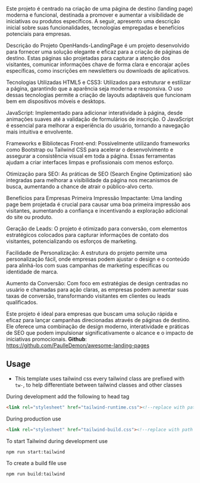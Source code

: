 Este projeto é centrado na criação de uma página de destino (landing page) moderna e funcional, destinada a promover e aumentar a visibilidade de iniciativas ou produtos específicos. A seguir, apresento uma descrição inicial sobre suas funcionalidades, tecnologias empregadas e benefícios potenciais para empresas.

Descrição do Projeto
OpenHands-LandingPage é um projeto desenvolvido para fornecer uma solução elegante e eficaz para a criação de páginas de destino. Estas páginas são projetadas para capturar a atenção dos visitantes, comunicar informações chave de forma clara e encorajar ações específicas, como inscrições em newsletters ou downloads de aplicativos.

Tecnologias Utilizadas
HTML5 e CSS3: Utilizados para estruturar e estilizar a página, garantindo que a aparência seja moderna e responsiva. O uso dessas tecnologias permite a criação de layouts adaptáveis que funcionam bem em dispositivos móveis e desktops.

JavaScript: Implementado para adicionar interatividade à página, desde animações suaves até a validação de formulários de inscrição. O JavaScript é essencial para melhorar a experiência do usuário, tornando a navegação mais intuitiva e envolvente.

Frameworks e Bibliotecas Front-end: Possivelmente utilizando frameworks como Bootstrap ou Tailwind CSS para acelerar o desenvolvimento e assegurar a consistência visual em toda a página. Essas ferramentas ajudam a criar interfaces limpas e profissionais com menos esforço.

Otimização para SEO: As práticas de SEO (Search Engine Optimization) são integradas para melhorar a visibilidade da página nos mecanismos de busca, aumentando a chance de atrair o público-alvo certo.

Benefícios para Empresas
Primeira Impressão Impactante: Uma landing page bem projetada é crucial para causar uma boa primeira impressão aos visitantes, aumentando a confiança e incentivando a exploração adicional do site ou produto.

Geração de Leads: O projeto é otimizado para conversão, com elementos estratégicos colocados para capturar informações de contato dos visitantes, potencializando os esforços de marketing.

Facilidade de Personalização: A estrutura do projeto permite uma personalização fácil, onde empresas podem ajustar o design e o conteúdo para alinhá-los com suas campanhas de marketing específicas ou identidade de marca.

Aumento da Conversão: Com foco em estratégias de design centradas no usuário e chamadas para ação claras, as empresas podem aumentar suas taxas de conversão, transformando visitantes em clientes ou leads qualificados.

Este projeto é ideal para empresas que buscam uma solução rápida e eficaz para lançar campanhas direcionadas através de páginas de destino. Ele oferece uma combinação de design moderno, interatividade e práticas de SEO que podem impulsionar significativamente o alcance e o impacto de iniciativas promocionais.
**Github**: https://github.com/PaulleDemon/awesome-landing-pages

## Usage

* This template uses tailwind css every tailwind class are prefixed with `tw-`, to help differentiate
  between tailwind classes and other classes  

During development add the following to head tag

```html
<link rel="stylesheet" href="tailwind-runtime.css"><!--replace with path to your tailwind runtime-->
```
During production use

```html
<link rel="stylesheet" href="tailwind-build.css"><!--replace with path to your tailwind build-->
```

To start Tailwind during development use
```html
npm run start:tailwind
```

To create a build file use
```html
npm run build:tailwind
```
